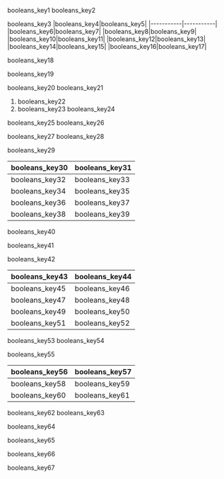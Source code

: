 booleans_key1
booleans_key2


booleans_key3
|booleans_key4|booleans_key5|
|-----------|-----------|
|booleans_key6|booleans_key7|
|booleans_key8|booleans_key9|
|booleans_key10|booleans_key11|
|booleans_key12|booleans_key13|
|booleans_key14|booleans_key15|
|booleans_key16|booleans_key17|

booleans_key18


booleans_key19


booleans_key20
booleans_key21


1. booleans_key22
2. booleans_key23
booleans_key24


booleans_key25
booleans_key26


booleans_key27
booleans_key28


booleans_key29


|booleans_key30|booleans_key31|
|-----------|-----------|
|booleans_key32|booleans_key33|
|booleans_key34|booleans_key35|
|booleans_key36|booleans_key37|
|booleans_key38|booleans_key39|

booleans_key40


booleans_key41


booleans_key42


|booleans_key43|booleans_key44|
|-----------|-----------|
|booleans_key45|booleans_key46|
|booleans_key47|booleans_key48|
|booleans_key49|booleans_key50|
|booleans_key51|booleans_key52|

booleans_key53
booleans_key54


booleans_key55


|booleans_key56|booleans_key57|
|-----------|-----------|
|booleans_key58|booleans_key59|
|booleans_key60|booleans_key61|

booleans_key62
booleans_key63


booleans_key64


booleans_key65


booleans_key66


booleans_key67
